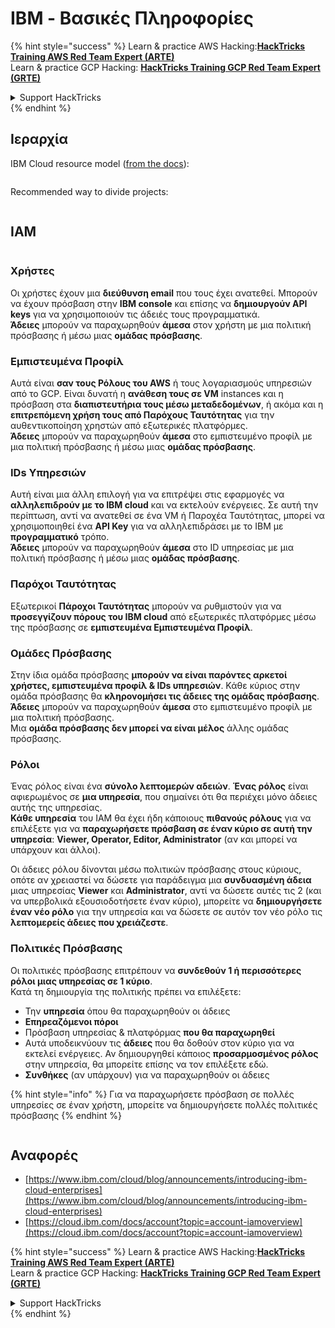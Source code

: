 # IBM - Βασικές Πληροφορίες

{% hint style="success" %}
Learn & practice AWS Hacking:<img src="../../.gitbook/assets/image (1) (1) (1) (1).png" alt="" data-size="line">[**HackTricks Training AWS Red Team Expert (ARTE)**](https://training.hacktricks.xyz/courses/arte)<img src="../../.gitbook/assets/image (1) (1) (1) (1).png" alt="" data-size="line">\
Learn & practice GCP Hacking: <img src="../../.gitbook/assets/image (2) (1).png" alt="" data-size="line">[**HackTricks Training GCP Red Team Expert (GRTE)**<img src="../../.gitbook/assets/image (2) (1).png" alt="" data-size="line">](https://training.hacktricks.xyz/courses/grte)

<details>

<summary>Support HackTricks</summary>

* Check the [**subscription plans**](https://github.com/sponsors/carlospolop)!
* **Join the** 💬 [**Discord group**](https://discord.gg/hRep4RUj7f) or the [**telegram group**](https://t.me/peass) or **follow** us on **Twitter** 🐦 [**@hacktricks\_live**](https://twitter.com/hacktricks_live)**.**
* **Share hacking tricks by submitting PRs to the** [**HackTricks**](https://github.com/carlospolop/hacktricks) and [**HackTricks Cloud**](https://github.com/carlospolop/hacktricks-cloud) github repos.

</details>
{% endhint %}

## Ιεραρχία

IBM Cloud resource model ([from the docs](https://www.ibm.com/blog/announcement/introducing-ibm-cloud-enterprises/)):

<figure><img src="../../.gitbook/assets/image (225).png" alt=""><figcaption></figcaption></figure>

Recommended way to divide projects:

<figure><img src="../../.gitbook/assets/image (239).png" alt=""><figcaption></figcaption></figure>

## IAM

<figure><img src="../../.gitbook/assets/image (266).png" alt=""><figcaption></figcaption></figure>

### Χρήστες

Οι χρήστες έχουν μια **διεύθυνση email** που τους έχει ανατεθεί. Μπορούν να έχουν πρόσβαση στην **IBM console** και επίσης να **δημιουργούν API keys** για να χρησιμοποιούν τις άδειές τους προγραμματικά.\
**Άδειες** μπορούν να παραχωρηθούν **άμεσα** στον χρήστη με μια πολιτική πρόσβασης ή μέσω μιας **ομάδας πρόσβασης**.

### Εμπιστευμένα Προφίλ

Αυτά είναι **σαν τους Ρόλους του AWS** ή τους λογαριασμούς υπηρεσιών από το GCP. Είναι δυνατή η **ανάθεση τους σε VM** instances και η πρόσβαση στα **διαπιστευτήρια τους μέσω μεταδεδομένων**, ή ακόμα και η **επιτρεπόμενη χρήση τους από Παρόχους Ταυτότητας** για την αυθεντικοποίηση χρηστών από εξωτερικές πλατφόρμες.\
**Άδειες** μπορούν να παραχωρηθούν **άμεσα** στο εμπιστευμένο προφίλ με μια πολιτική πρόσβασης ή μέσω μιας **ομάδας πρόσβασης**.

### IDs Υπηρεσιών

Αυτή είναι μια άλλη επιλογή για να επιτρέψει στις εφαρμογές να **αλληλεπιδρούν με το IBM cloud** και να εκτελούν ενέργειες. Σε αυτή την περίπτωση, αντί να ανατεθεί σε ένα VM ή Παροχέα Ταυτότητας, μπορεί να χρησιμοποιηθεί ένα **API Key** για να αλληλεπιδράσει με το IBM με **προγραμματικό** τρόπο.\
**Άδειες** μπορούν να παραχωρηθούν **άμεσα** στο ID υπηρεσίας με μια πολιτική πρόσβασης ή μέσω μιας **ομάδας πρόσβασης**.

### Παρόχοι Ταυτότητας

Εξωτερικοί **Πάροχοι Ταυτότητας** μπορούν να ρυθμιστούν για να **προσεγγίζουν πόρους του IBM cloud** από εξωτερικές πλατφόρμες μέσω της πρόσβασης σε **εμπιστευμένα Εμπιστευμένα Προφίλ**.

### Ομάδες Πρόσβασης

Στην ίδια ομάδα πρόσβασης **μπορούν να είναι παρόντες αρκετοί χρήστες, εμπιστευμένα προφίλ & IDs υπηρεσιών**. Κάθε κύριος στην ομάδα πρόσβασης θα **κληρονομήσει τις άδειες της ομάδας πρόσβασης**.\
**Άδειες** μπορούν να παραχωρηθούν **άμεσα** στο εμπιστευμένο προφίλ με μια πολιτική πρόσβασης.\
Μια **ομάδα πρόσβασης δεν μπορεί να είναι μέλος** άλλης ομάδας πρόσβασης.

### Ρόλοι

Ένας ρόλος είναι ένα **σύνολο λεπτομερών αδειών**. **Ένας ρόλος** είναι αφιερωμένος σε **μια υπηρεσία**, που σημαίνει ότι θα περιέχει μόνο άδειες αυτής της υπηρεσίας.\
**Κάθε υπηρεσία** του IAM θα έχει ήδη κάποιους **πιθανούς ρόλους** για να επιλέξετε για να **παραχωρήσετε πρόσβαση σε έναν κύριο σε αυτή την υπηρεσία**: **Viewer, Operator, Editor, Administrator** (αν και μπορεί να υπάρχουν και άλλοι).

Οι άδειες ρόλου δίνονται μέσω πολιτικών πρόσβασης στους κύριους, οπότε αν χρειαστεί να δώσετε για παράδειγμα μια **συνδυασμένη άδεια** μιας υπηρεσίας **Viewer** και **Administrator**, αντί να δώσετε αυτές τις 2 (και να υπερβολικά εξουσιοδοτήσετε έναν κύριο), μπορείτε να **δημιουργήσετε έναν νέο ρόλο** για την υπηρεσία και να δώσετε σε αυτόν τον νέο ρόλο τις **λεπτομερείς άδειες που χρειάζεστε**.

### Πολιτικές Πρόσβασης

Οι πολιτικές πρόσβασης επιτρέπουν να **συνδεθούν 1 ή περισσότερες ρόλοι μιας υπηρεσίας σε 1 κύριο**.\
Κατά τη δημιουργία της πολιτικής πρέπει να επιλέξετε:

* Την **υπηρεσία** όπου θα παραχωρηθούν οι άδειες
* **Επηρεαζόμενοι πόροι**
* Πρόσβαση υπηρεσίας & πλατφόρμας **που θα παραχωρηθεί**
* Αυτά υποδεικνύουν τις **άδειες** που θα δοθούν στον κύριο για να εκτελεί ενέργειες. Αν δημιουργηθεί κάποιος **προσαρμοσμένος ρόλος** στην υπηρεσία, θα μπορείτε επίσης να τον επιλέξετε εδώ.
* **Συνθήκες** (αν υπάρχουν) για να παραχωρηθούν οι άδειες

{% hint style="info" %}
Για να παραχωρήσετε πρόσβαση σε πολλές υπηρεσίες σε έναν χρήστη, μπορείτε να δημιουργήσετε πολλές πολιτικές πρόσβασης
{% endhint %}

<figure><img src="../../.gitbook/assets/image (248).png" alt=""><figcaption></figcaption></figure>

## Αναφορές

* [https://www.ibm.com/cloud/blog/announcements/introducing-ibm-cloud-enterprises](https://www.ibm.com/cloud/blog/announcements/introducing-ibm-cloud-enterprises)
* [https://cloud.ibm.com/docs/account?topic=account-iamoverview](https://cloud.ibm.com/docs/account?topic=account-iamoverview)

{% hint style="success" %}
Learn & practice AWS Hacking:<img src="../../.gitbook/assets/image (1) (1) (1) (1).png" alt="" data-size="line">[**HackTricks Training AWS Red Team Expert (ARTE)**](https://training.hacktricks.xyz/courses/arte)<img src="../../.gitbook/assets/image (1) (1) (1) (1).png" alt="" data-size="line">\
Learn & practice GCP Hacking: <img src="../../.gitbook/assets/image (2) (1).png" alt="" data-size="line">[**HackTricks Training GCP Red Team Expert (GRTE)**<img src="../../.gitbook/assets/image (2) (1).png" alt="" data-size="line">](https://training.hacktricks.xyz/courses/grte)

<details>

<summary>Support HackTricks</summary>

* Check the [**subscription plans**](https://github.com/sponsors/carlospolop)!
* **Join the** 💬 [**Discord group**](https://discord.gg/hRep4RUj7f) or the [**telegram group**](https://t.me/peass) or **follow** us on **Twitter** 🐦 [**@hacktricks\_live**](https://twitter.com/hacktricks_live)**.**
* **Share hacking tricks by submitting PRs to the** [**HackTricks**](https://github.com/carlospolop/hacktricks) and [**HackTricks Cloud**](https://github.com/carlospolop/hacktricks-cloud) github repos.

</details>
{% endhint %}
